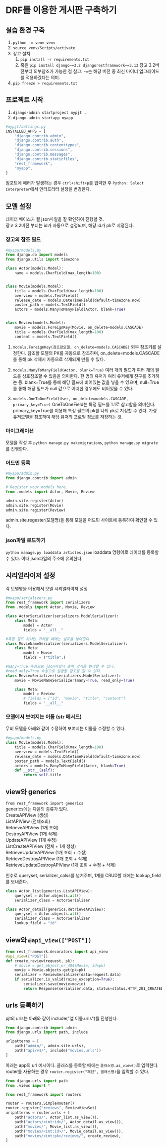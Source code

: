 # DRF를 이용한 게시판 구축하기
## 실습 환경 구축 
1. `python -m venv venv`
2. `source venv/Scripts/activate`
3. 장고 설치
   1. `pip install -r requirements.txt`
   2. 혹은 `pip install django~=3.2 djangorestframework~=3.13`
   장고 3.2버전부터 외부참조가 가능한 점 참고.
   `~=`는 해당 버전 중 최신 마이너 업그레이드를 적용하겠다는 의미.
4. `pip freeze > requirements.txt`

## 프로젝트 시작
1. `django-admin startproject mypjt .`
2. `django-admin startapp myapp`
```py
#mypjt/settings.py
INSTALLED_APPS = [
    "django.contrib.admin",
    "django.contrib.auth",
    "django.contrib.contenttypes",
    "django.contrib.sessions",
    "django.contrib.messages",
    "django.contrib.staticfiles",
    "rest_framework",
    "myapp",
]
```
임포트에 에러가 발생하는 경우 `ctrl+shift+p`를 입력한 후 `Python: Select Interpreter`에서 인터프리터 설정을 변경한다.  


## 모델 설정
데이터 베이스가 될 json파일을 잘 확인하여 진행할 것.  
장고 3.2버전 부터는 id가 자동으로 설정되며, 해당 id가 pk로 지정된다.
### 장고의 참조 필드
```py
#myapp/models.py
from django.db import models
from django.utils import timezone

class Actor(models.Model):
    name = models.CharField(max_length=100)


class Movie(models.Model):
    title = models.CharField(max_length=100)
    overview = models.TextField()
    release_date = models.DateTimeField(default=timezone.now)
    poster_path = models.TextField()
    actors = models.ManyToManyField(Actor, blank=True)


class Review(models.Model):
    movie = models.ForeignKey(Movie, on_delete=models.CASCADE)
    title = models.CharField(max_length=100)
    content = models.TextField()
```
1. `models.ForeignKey(참조할모델, on_delete=models.CASCADE)`
    외부 참조키를 설정한다. 참조할 모델의 PK를 자동으로 참조하며, on_delete=models.CASCADE를 통해 pk 삭제시 자동으로 삭제되게 만들 수 있다.

2. `models.ManyToManyField(Actor, blank=True)`
   여러 개의 필드가 여러 개의 필드를 상호참조할 수 있음을 의미한다. 한 명의 유저가 여러 유저에게 친구를 추가하는 등. blank=True를 통해 해당 필드에 비어있는 값을 넣을 수 있으며, null=True를 통해 해당 필드가 null 값으로 어떠한 경우에도 비어있을 수 있다.

3. `models.OneToOneField(User, on_delete=models.CASCADE, primary_key=True)`
   OneToOneField는 특정 필드를 1:1로 참고함을 의미한다. primary_key=True를 이용해 특정 필드의 pk를 나의 pk로 지정할 수 있다. 가령 유저모델을 참조하여 해당 유저의 프로필 정보를 저장하는 것.

### 마이그레이션
모델을 작성 후 `python manage.py makemigrations`, `python manage.py migrate` 를 진행한다.

### 어드민 등록
```py
#myapp/admin.py
from django.contrib import admin

# Register your models here.
from .models import Actor, Movie, Review

admin.site.register(Actor)
admin.site.register(Movie)
admin.site.register(Review)
```
admin.site.regester(모델명)을 통해 모델을 어드민 사이트에 등록하여 확인할 수 있다.

### json파일 로드하기
`python manage.py loaddata articles.json`
loaddata 명령어로 데이터를 등록할 수 있다. 이때 json파일의 주소에 유의한다.

## 시리얼라이저 설정
각 모델명을 이용해서 모델 시리얼라이저 설정
```py
#myapp/serializers.py
from rest_framework import serializers
from .models import Actor, Movie, Review

class ActorSerializer(serializers.ModelSerializer):
    class Meta:
        model = Actor
        fields = "__all__"

#특정 필드 하나만 가져올 때에는 쉼표를 넣어준다.
class MovieNameSerializer(serializers.ModelSerializer):
    class Meta:
        model = Movie
        fields = ("title",)

#many=True 속성으로 json파일의 출력 양식을 변경할 수 있다.
#read_only=True 속성으로 일방향 참조를 할 수 있다.
class ReviewSerializer(serializers.ModelSerializer):
    movie = MovieNameSerializer(many=True, read_only=True)

    class Meta:
        model = Review
        # fields = ["id", "movie", "title", "content"]
        fields = "__all__"
```


### 모델에서 보여지는 이름 (__str__ 메서드)
무비 모델을 아래와 같이 수정하여 보여지는 이름을 수정할 수 있다.

```py
#myapp/models.py
class Movie(models.Model):
    title = models.CharField(max_length=100)
    overview = models.TextField()
    release_date = models.DateTimeField(default=timezone.now)
    poster_path = models.TextField()
    actors = models.ManyToManyField(Actor, blank=True)
    def __str__(self):
        return self.title
```

## view와 generics
`from rest_framework import generics`   
generics에는 다음의 종류가 있다.  
CreateAPIView (생성)  
ListAPIView (전체조회)  
RetrieveAPIView (1개 조회)  
DestroyAPIView (1개 삭제)  
UpdateAPIView (1개 수정)  
ListCreateAPIView (전체 + 1개 생성)  
RetrieveUpdateAPIView (1개 조회 + 수정)   
RetrieveDestroyAPIView (1개 조회 + 삭제)  
RetrieveUpdateDestroyAPIView (1개 조회 + 수정 + 삭제)  

인수로 queryset, serializer_calss를 넘겨주며, 1개를 CRUD할 때에는 lookup_field를 보내준다.  
```py
class Actor_list(generics.ListAPIView):
    queryset = Actor.objects.all()
    serializer_class = ActorSerializer

class Actor_detail(generics.RetrieveAPIView):
    queryset = Actor.objects.all()
    serializer_class = ActorSerializer
    lookup_field = "id"
```

## view와 `@api_view(["POST"])`

```py
from rest_framework.decorators import api_view
@api_view(["POST"])
def create_review(request, pk):
    # movie = get_object_or_404(Movie, id=pk)
    movie = Movie.objects.get(pk=pk)
    serializer = ReviewSerializer(data=request.data)
    if serializer.is_valid(raise_exception=True):
        serializer.save(movie=movie)
        return Response(serializer.data, status=status.HTTP_201_CREATED)
```

## urls 등록하기
pjt의 urls는 아래와 같이 include("앱 이름.urls")를 진행한다.
```py
from django.contrib import admin
from django.urls import path, include

urlpatterns = [
    path("admin/", admin.site.urls), 
    path("api/v1/", include("movies.urls"))
]
```

아래는 app의 url 예시이다.
클래스를 등록할 때에는 `클래스명.as_view()`로 입력한다.
router를 사용하는 경우 `router.register("패턴", 클래스명)`을 입력할 수 있다.
```py
from django.urls import path
from .views import *

from rest_framework import routers

router = routers.SimpleRouter()
router.register("reviews", ReviewViewSet)
urlpatterns = router.urls + [
    path("actors/", Actor_list.as_view()),
    path("actors/<int:id>/", Actor_detail.as_view()),
    path("movies/", Movie_list.as_view()),
    path("movies/<int:id>/", Movie_detail.as_view()),
    path("movies/<int:pk>/reviews/", create_review),
]
```